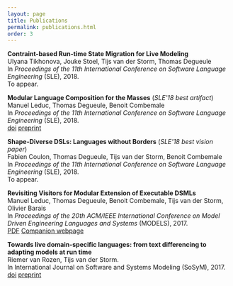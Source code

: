 ```yaml
---
layout: page
title: Publications
permalink: publications.html
order: 3
---
```


**Contraint-based Run-time State Migration for Live Modeling**  
Ulyana Tikhonova, Jouke Stoel, Tijs van der Storm, Thomas Degueule  
In *Proceedings of the 11th International Conference on Software Language Engineering* (SLE), 2018.  
To appear.

**Modular Language Composition for the Masses** (*SLE'18 best artifact*)  
Manuel Leduc, Thomas Degueule, Benoit Combemale  
In *Proceedings of the 11th International Conference on Software Language Engineering* (SLE), 2018.  
[doi](https://dx.doi.org/10.1145/3276604.3276622) [preprint](https://hal.inria.fr/hal-01890446) 

**Shape-Diverse DSLs: Languages without Borders** (*SLE'18 best vision paper*)  
Fabien Coulon, Thomas Degueule, Tijs van der Storm, Benoit Combemale  
In *Proceedings of the 11th International Conference on Software Language Engineering* (SLE), 2018.  
To appear.

**Revisiting Visitors for Modular Extension of Executable DSMLs**  
Manuel Leduc, Thomas Degueule, Benoit Combemale, Tijs van der Storm, Olivier Barais  
In *Proceedings of the 20th ACM/IEEE International Conference on Model Driven Engineering Languages and Systems* (MODELS), 2017.  
[PDF](https://hal.inria.fr/hal-01568169) [Companion webpage](http://gemoc.org/ale/revisitors/)

**Towards live domain-specific languages: from text differencing to adapting models at run time**  
Riemer van Rozen, Tijs van der Storm.  
In International Journal on Software and Systems Modeling (SoSyM), 2017.  
[doi](https://doi.org/10.1007/s10270-017-0608-7) [preprint](http://www.cwi.nl/~storm/publications/vRozenvdStorm2017_sosym_v3.pdf)
